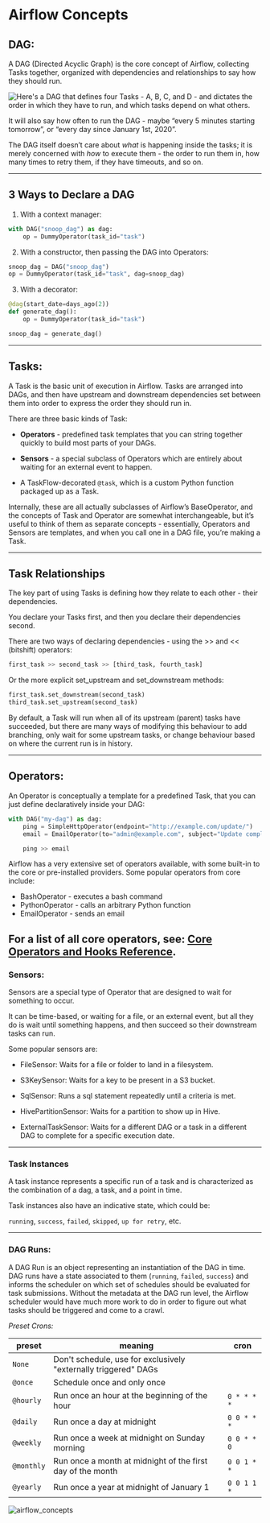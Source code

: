 # Airflow Concepts
## DAG:

A DAG (Directed Acyclic Graph) is the core concept of Airflow, collecting Tasks together, organized with dependencies and relationships to say how they should run.

<img style="float: left;" src="https://airflow.apache.org/docs/apache-airflow/stable/_images/basic-dag.png">

Here's a DAG that defines four Tasks - A, B, C, and D - and dictates the order in which they have to run, and which tasks depend on what others. 

It will also say how often to run the DAG - maybe “every 5 minutes starting tomorrow”, or “every day since January 1st, 2020”.

The DAG itself doesn’t care about *what* is happening inside the tasks; it is merely concerned with *how* to execute them - the order to run them in, how many times to retry them, if they have timeouts, and so on.

---

## 3 Ways to Declare a DAG

1) With a context manager:

```python
with DAG("snoop_dag") as dag:
    op = DummyOperator(task_id="task")
```

2) With a constructor, then passing the DAG into Operators:

```python
snoop_dag = DAG("snoop_dag")
op = DummyOperator(task_id="task", dag=snoop_dag)
```

3) With a decorator:

```python
@dag(start_date=days_ago(2))
def generate_dag():
    op = DummyOperator(task_id="task")

snoop_dag = generate_dag()
```
---
## Tasks:

A Task is the basic unit of execution in Airflow. Tasks are arranged into DAGs, and then have upstream and downstream dependencies set between them into order to express the order they should run in.

There are three basic kinds of Task:

 - **Operators** - predefined task templates that you can string together quickly to build most parts of your DAGs.

- **Sensors** -  a special subclass of Operators which are entirely about waiting for an external event to happen.

- A TaskFlow-decorated `@task`, which is a custom Python function packaged up as a Task.

Internally, these are all actually subclasses of Airflow’s BaseOperator, and the concepts of Task and Operator are somewhat interchangeable, but it’s useful to think of them as separate concepts - essentially, Operators and Sensors are templates, and when you call one in a DAG file, you’re making a Task.

---

## Task Relationships

The key part of using Tasks is defining how they relate to each other - their dependencies. 

You declare your Tasks first, and then you declare their dependencies second.

There are two ways of declaring dependencies - using the >> and << (bitshift) operators:

```python
first_task >> second_task >> [third_task, fourth_task]
```
Or the more explicit set_upstream and set_downstream methods:

```python
first_task.set_downstream(second_task)
third_task.set_upstream(second_task)
```

By default, a Task will run when all of its upstream (parent) tasks have succeeded, but there are many ways of modifying this behaviour to add branching, only wait for some upstream tasks, or change behaviour based on where the current run is in history.

---
## Operators:

An Operator is conceptually a template for a predefined Task, that you can just define declaratively inside your DAG:
```python
with DAG("my-dag") as dag:
    ping = SimpleHttpOperator(endpoint="http://example.com/update/")
    email = EmailOperator(to="admin@example.com", subject="Update complete")

    ping >> email
```

Airflow has a very extensive set of operators available, with some built-in to the core or pre-installed providers. Some popular operators from core include:

- BashOperator - executes a bash command
- PythonOperator - calls an arbitrary Python function
- EmailOperator - sends an email

For a list of all core operators, see: [Core Operators and Hooks Reference](https://airflow.apache.org/docs/apache-airflow/stable/operators-and-hooks-ref.html).
---
### Sensors:

Sensors are a special type of Operator that are designed to wait for something to occur. 

It can be time-based, or waiting for a file, or an external event, but all they do is wait until something happens, and then succeed so their downstream tasks can run.

Some popular sensors are:
-  FileSensor: Waits for a file or folder to land in a filesystem.

-  S3KeySensor: Waits for a key to be present in a S3 bucket.

-  SqlSensor: Runs a sql statement repeatedly until a criteria is met.

-  HivePartitionSensor: Waits for a partition to show up in Hive.

-  ExternalTaskSensor: Waits for a different DAG or a task in a different DAG to complete for a specific execution date. 

---

### Task Instances

A task instance represents a specific run of a task and is characterized as the combination of a dag, a task, and a point in time. 

Task instances also have an indicative state, which could be:

 `running`, `success`, `failed`, `skipped`, `up for retry`, etc.

---
### DAG Runs:

A DAG Run is an object representing an instantiation of the DAG in time. DAG runs have a state associated to them (`running`, `failed`, `success`) and informs the scheduler on which set of schedules should be evaluated for task submissions. Without the metadata at the DAG run level, the Airflow scheduler would have much more work to do in order to figure out what tasks should be triggered and come to a crawl.

*Preset Crons:*

| preset     | meaning                                                         | cron        |
| ---------- | --------------------------------------------------------------- | ----------- |
| `None`     | Don't schedule, use for exclusively "externally triggered" DAGs |             |
| `@once`    | Schedule once and only once                                     |             |
| `@hourly`  | Run once an hour at the beginning of the hour                   | `0 * * * *` |
| `@daily`   | Run once a day at midnight                                      | `0 0 * * *` |
| `@weekly`  | Run once a week at midnight on Sunday morning                   | `0 0 * * 0` |
| `@monthly` | Run once a month at midnight of the first day of the month      | `0 0 1 * *` |
| `@yearly`  | Run once a year at midnight of January 1                        | `0 0 1 1 *` |

![airflow_concepts](airflow_concepts.png)
